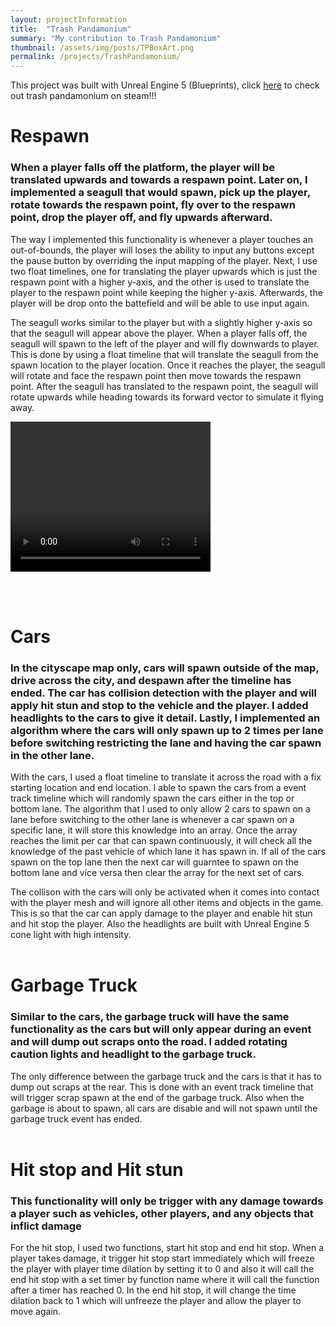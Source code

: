 ```yaml
---
layout: projectInformation
title:  "Trash Pandamonium"
summary: "My contribution to Trash Pandamonium"
thumbnail: /assets/img/posts/TPBoxArt.png
permalink: /projects/TrashPandamonium/
---
```


This project was built with Unreal Engine 5 (Blueprints), click <a href="https://store.steampowered.com/app/2900780/Trash_Pandamonium/" target="_blank">here</a> to check out trash pandamonium on steam!!!<br>

<h1>Respawn</h1>

<h3>When a player falls off the platform, the player will be translated upwards and towards a respawn point. Later on, I implemented a seagull that would spawn, pick up the player, rotate towards the respawn point, fly over to the respawn point, drop the player off, and fly upwards afterward.</h3>

The way I implemented this functionality is whenever a player touches an out-of-bounds, the player will loses the ability to input any buttons except the pause button by overriding the input mapping of the player. Next, I use two float timelines, one for translating the player upwards which is just the respawn point with a higher y-axis, and the other is used to translate the player to the respawn point while keeping the higher y-axis. Afterwards, the player will be drop onto the battefield and will be able to use input again.

The seagull works similar to the player but with a slightly higher y-axis so that the seagull will appear above the player. When a player falls off, the seagull will spawn to the left of the player and will fly downwards to player. This is done by using a float timeline that will translate the seagull from the spawn location to the player location. Once it reaches the player, the seagull will rotate and face the respawn point then move towards the respawn point. After the seagull has translated to the respawn point, the seagull will rotate upwards while heading towards its forward vector to simulate it flying away.
<html>
    <body>
        <video width="320" height="240" controls>
            <source src="Cars.mp4" type="video/mp4">
            Your browser does not support the video tag.
        </video>
    </body>
</html>

<br><br>

<h1>Cars</h1>

<h3>In the cityscape map only, cars will spawn outside of the map, drive across the city, and despawn after the timeline has ended. The car has collision detection with the player and will apply hit stun and stop to the vehicle and the player. I added headlights to the cars to give it detail. Lastly, I implemented an algorithm where the cars will only spawn up to 2 times per lane before switching restricting the lane and having the car spawn in the other lane.</h3>

With the cars, I used a float timeline to translate it across the road with a fix starting location and end location. I able to spawn the cars from a event track timeline which will randomly spawn the cars either in the top or bottom lane. The algorithm that I used to only allow 2 cars to spawn on a lane before switching to the other lane is whenever a car spawn on a specific lane, it will store this knowledge into an array. Once the array reaches the limit per car that can spawn continuously, it will check all the knowledge of the past vehicle of which lane it has spawn in. If all of the cars spawn on the top lane then the next car will guarntee to spawn on the bottom lane and vice versa then clear the array for the next set of cars.

The collison with the cars will only be activated when it comes into contact with the player mesh and will ignore all other items and objects in the game. This is so that the car can apply damage to the player and enable hit stun and hit stop the player. Also the headlights are built with Unreal Engine 5 cone light with high intensity.<br><br>

<h1>Garbage Truck</h1>

<h3>Similar to the cars, the garbage truck will have the same functionality as the cars but will only appear during an event and will dump out scraps onto the road. I added rotating caution lights and headlight to the garbage truck.</h3>

The only difference between the garbage truck and the cars is that it has to dump out scraps at the rear. This is done with an event track timeline that will trigger scrap spawn at the end of the garbage truck. Also when the garbage is about to spawn, all cars are disable and will not spawn until the garbage truck event has ended.<br><br>

<h1>Hit stop and Hit stun</h1>

<h3>This functionality will only be trigger with any damage towards a player such as vehicles, other players, and any objects that inflict damage</h3>

For the hit stop, I used two functions, start hit stop and end hit stop. When a player takes damage, it trigger hit stop start immediately which will freeze the player with player time dilation by setting it to 0 and also it will call the end hit stop with a set timer by function name where it will call the function after a timer has reached 0. In the end hit stop, it will change the time dilation back to 1 which will unfreeze the player and allow the player to move again.<br><br>